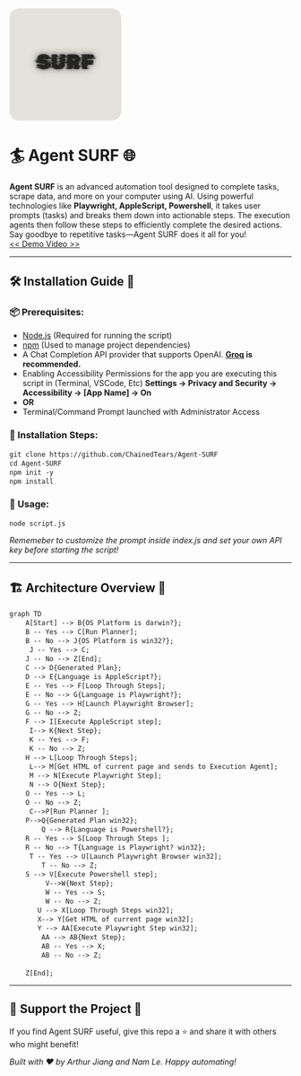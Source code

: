 <img width="200" src="logo.png">

# 🏄 Agent SURF 🌐

**Agent SURF** is an advanced automation tool designed to complete tasks, scrape data, and more on your computer using AI. Using powerful technologies like **Playwright, AppleScript, Powershell**, it takes user prompts (tasks) and breaks them down into actionable steps. The execution agents then follow these steps to efficiently complete the desired actions. Say goodbye to repetitive tasks—Agent SURF does it all for you!  
[ << Demo Video >>](https://www.youtube.com/watch?v=dx3_Sfv_DnY)

* * *

## 🛠️ Installation Guide 📖

### 📦 Prerequisites:

- [Node.js](https://nodejs.org/en) (Required for running the script)
- [npm](https://www.npmjs.com/) (Used to manage project dependencies)
- A Chat Completion API provider that supports OpenAI. **[Groq](https://console.groq.com/keys) is recommended.**
- Enabling Accessibility Permissions for the app you are executing this script in (Terminal, VSCode, Etc) **Settings -&gt; Privacy and Security -&gt; Accessibility -&gt; \[App Name] -&gt; On**
- **OR**
- Terminal/Command Prompt launched with Administrator Access

### 🔧 Installation Steps:

```
git clone https://github.com/ChainedTears/Agent-SURF
cd Agent-SURF
npm init -y
npm install
```

### 🏁 Usage:

```
node script.js
```

*Rememeber to customize the prompt inside index.js and set your own API key before starting the script!*

* * *

## 🏗️ Architecture Overview 🧱

```mermaid
graph TD
    A[Start] --> B{OS Platform is darwin?};
    B -- Yes --> C[Run Planner];
    B -- No --> J{OS Platform is win32?};
     J -- Yes --> C;
    J -- No --> Z[End];
    C --> D{Generated Plan};
    D --> E{Language is AppleScript?};
    E -- Yes --> F[Loop Through Steps];
    E -- No --> G{Language is Playwright?};
    G -- Yes --> H[Launch Playwright Browser];
    G -- No --> Z;
    F --> I[Execute AppleScript step];
     I--> K{Next Step};
     K -- Yes --> F;
     K -- No --> Z;
    H --> L[Loop Through Steps];
     L--> M[Get HTML of current page and sends to Execution Agent];
     M --> N[Execute Playwright Step];
     N --> O{Next Step};
    O -- Yes --> L;
    O -- No --> Z;
     C-->P[Run Planner ];
    P-->Q{Generated Plan win32};
        Q --> R{Language is Powershell?};
    R -- Yes --> S[Loop Through Steps ];
    R -- No --> T{Language is Playwright? win32};
     T -- Yes --> U[Launch Playwright Browser win32];
        T -- No --> Z;
    S --> V[Execute Powershell step];
         V-->W{Next Step};
         W -- Yes --> S;
         W -- No --> Z;
       U --> X[Loop Through Steps win32];
       X--> Y[Get HTML of current page win32];
       Y --> AA[Execute Playwright Step win32];
        AA --> AB{Next Step};
        AB -- Yes --> X;
        AB -- No --> Z;
    
    Z[End];
```

* * *

## 🚀 Support the Project 💖

If you find Agent SURF useful, give this repo a ⭐ and share it with others who might benefit!

*Built with ❤️ by Arthur Jiang and Nam Le. Happy automating!*
